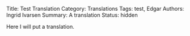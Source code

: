 Title: Test Translation
Category: Translations
Tags: test, Edgar
Authors: Ingrid Ivarsen
Summary: A translation
Status: hidden



Here I will put a translation.
